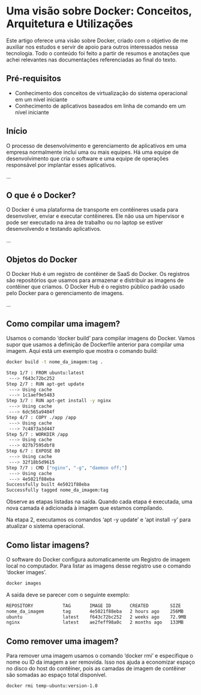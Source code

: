 # Uma visão sobre Docker: Conceitos, Arquitetura e Utilizações

Este artigo oferece uma visão sobre Docker, criado com o objetivo de me auxiliar nos estudos e servir de apoio para outros interessados nessa tecnologia. Todo o conteúdo foi feito a partir de resumos e anotações que achei relevantes nas documentações referenciadas ao final do texto.

## Pré-requisitos
- Conhecimento dos conceitos de virtualização do sistema operacional em um nível iniciante
- Conhecimento de aplicativos baseados em linha de comando em um nível iniciante

## Início
O processo de desenvolvimento e gerenciamento de aplicativos em uma empresa normalmente inclui uma ou mais equipes. Há uma equipe de desenvolvimento que cria o software e uma equipe de operações responsável por implantar esses aplicativos.

...

## O que é o Docker?
O Docker é uma plataforma de transporte em contêineres usada para desenvolver, enviar e executar contêineres. Ele não usa um hipervisor e pode ser executado na área de trabalho ou no laptop se estiver desenvolvendo e testando aplicativos.

...

## Objetos do Docker
O Docker Hub é um registro de contêiner de SaaS do Docker. Os registros são repositórios que usamos para armazenar e distribuir as imagens de contêiner que criamos. O Docker Hub é o registro público padrão usado pelo Docker para o gerenciamento de imagens.

...

## Como compilar uma imagem?
Usamos o comando ‘docker build’ para compilar imagens do Docker. Vamos supor que usamos a definição de Dockerfile anterior para compilar uma imagem. Aqui está um exemplo que mostra o comando build:

```bash
docker build -t nome_da_imagem:tag .
```

```bash
Step 1/7 : FROM ubuntu:latest
 ---> f643c72bc252
Step 2/7 : RUN apt-get update
 ---> Using cache
 ---> 1c1aef9e5483
Step 3/7 : RUN apt-get install -y nginx
 ---> Using cache
 ---> 6dc565a9404f
Step 4/7 : COPY ./app /app
 ---> Using cache
 ---> 7c4873a3d447
Step 5/7 : WORKDIR /app
 ---> Using cache
 ---> 027b7595dbf8
Step 6/7 : EXPOSE 80
 ---> Using cache
 ---> 32f18b5d9615
Step 7/7 : CMD ["nginx", "-g", "daemon off;"]
 ---> Using cache
 ---> 4e5021f88eba
Successfully built 4e5021f88eba
Successfully tagged nome_da_imagem:tag
```
Observe as etapas listadas na saída. Quando cada etapa é executada, uma nova camada é adicionada à imagem que estamos compilando.

Na etapa 2, executamos os comandos ‘apt -y update’ e ‘apt install -y’ para atualizar o sistema operacional.

## Como listar imagens?
O software do Docker configura automaticamente um Registro de imagem local no computador. Para listar as imagens desse registro use o comando ‘docker images’.

```bash
docker images
```

A saída deve se parecer com o seguinte exemplo:
```bash
REPOSITORY           TAG       IMAGE ID       CREATED        SIZE
nome_da_imagem       tag       4e5021f88eba   2 hours ago    256MB
ubuntu               latest    f643c72bc252   2 weeks ago    72.9MB
nginx                latest    ae2feff98a0c   2 months ago   133MB
```

## Como remover uma imagem?
Para remover uma imagem usamos o comando ‘docker rmi’ e especifique o nome ou ID da imagem a ser removida. Isso nos ajuda a economizar espaço no disco do host do contêiner, pois as camadas de imagem de contêiner são somadas ao espaço total disponível.

```bash
docker rmi temp-ubuntu:version-1.0
```
